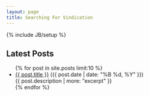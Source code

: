 ```yaml
---
layout: page
title: Searching For Vindication
---
```

{% include JB/setup %}


## Latest Posts

<ul class="posts">
  {% for post in site.posts limit:10 %}
       <li class="post">
           <a href="{{ BASE_PATH }}{{ post.url }}">{{ post.title }}</a> <span>({{ post.date | date: "%B %d,  %Y" }})</span>  
           <summary>{{ post.description | more: "excerpt" }}</summary>          
       </li>
  {% endfor %}
</ul>


<script type="text/javascript">
/* * * CONFIGURATION VARIABLES: EDIT BEFORE PASTING INTO YOUR WEBPAGE * * */
var disqus_shortname = 'searchingforvindication'; 

/* * * DON'T EDIT BELOW THIS LINE * * */
(function () {
var s = document.createElement('script'); s.async = true;
s.type = 'text/javascript';
s.src = 'http://' + disqus_shortname + '.disqus.com/count.js';
(document.getElementsByTagName('HEAD')[0] || document.getElementsByTagName('BODY')[0]).appendChild(s);
}());
</script>



